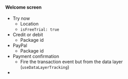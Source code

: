 #### Welcome screen
* Try now
	* Location
	* `isFreeTrial: true`
* Credit or debit
	* Package id
* PayPal
	* Package id
* Payment confirmation
	* Fire the transaction event but from the data layer (`useDataLayerTracking`)
* 